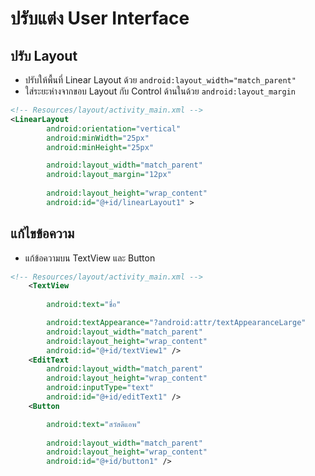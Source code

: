 
# ปรับแต่ง User Interface

## ปรับ Layout

- ปรับให้พื้นที่ Linear Layout ด้วย `android:layout_width="match_parent"`
- ใส่ระยะห่างจากขอบ Layout กับ Control ด้านในด้วย `android:layout_margin`

```xml
<!-- Resources/layout/activity_main.xml -->
<LinearLayout
		android:orientation="vertical"
		android:minWidth="25px"
		android:minHeight="25px"

		android:layout_width="match_parent"
		android:layout_margin="12px"
		
        android:layout_height="wrap_content"
		android:id="@+id/linearLayout1" >
```

## แก้ไขข้อความ

- แก้ข้อความบน TextView และ Button

```xml
<!-- Resources/layout/activity_main.xml -->
    <TextView
        
        android:text="ชื่อ"

        android:textAppearance="?android:attr/textAppearanceLarge"
        android:layout_width="match_parent"
        android:layout_height="wrap_content"
        android:id="@+id/textView1" />
    <EditText
        android:layout_width="match_parent"
        android:layout_height="wrap_content"
        android:inputType="text" 
        android:id="@+id/editText1" />
    <Button

        android:text="สวัสดีแอพ"
        
        android:layout_width="match_parent"
        android:layout_height="wrap_content"
        android:id="@+id/button1" />
```